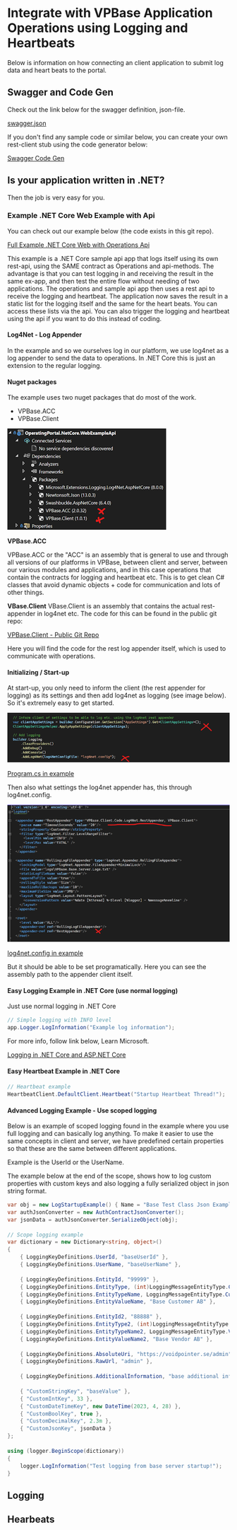 # Integrate with VPBase Application Operations using Logging and Heartbeats
Below is information on how connecting an client application to submit log data and heart beats to the portal.

## Swagger and Code Gen

Check out the link below for the swagger definition, json-file.

[swagger.json](https://github.com/VoidPointerAB/VPBase.OperatingPortal.Docs/blob/master/getting-started/integrate/swagger.json)

If you don't find any sample code or similar below, you can create your own rest-client stub using the code generator below: 

[Swagger Code Gen](https://swagger.io/tools/swagger-codegen/)

## Is your application written in .NET?
Then the job is very easy for you. 

### Example .NET Core Web Example with Api
You can check out our example below (the code exists in this git repo).

[Full Example .NET Core Web with Operations Api](https://github.com/VoidPointerAB/VPBase.OperatingPortal.Docs/tree/master/example-code/client-and-api/OperatingPortal.NetCore.WebExampleApi)

This example is a .NET Core sample api app that logs itself using its own rest-api, using the SAME contract as Operations and api-methods.
The advantage is that you can test logging in and receiving the result in the same ex-app, and then test the entire flow without needing of two applications.
The operations and sample api app then uses a rest api to receive the logging and heartbeat.
The application now saves the result in a static list for the logging itself and the same for the heart beats. You can access these lists via the api.
You can also trigger the logging and heartbeat using the api if you want to do this instead of coding.

#### Log4Net - Log Appender

In the example and so we ourselves log in our platform, we use log4net as a log appender to send the data to operations. 
In .NET Core this is just an extension to the regular logging.

#### Nuget packages
The example uses two nuget packages that do most of the work.

- VPBase.ACC
- VPBase.Client

![Packages](https://github.com/VoidPointerAB/VPBase.OperatingPortal.Docs/blob/master/getting-started/integrate/logging-and-heartbeat/nuget_packages.png)

**VPBase.ACC**

VPBase.ACC or the "ACC" is an assembly that is general to use and through all versions of our platforms in VPBase, between client and server, between our various modules and applications, 
and in this case operations that contain the contracts for logging and heartbeat etc.
This is to get clean C# classes that avoid dynamic objects + code for communication and lots of other things.

**VBase.Client**
VBase.Client is an assembly that contains the actual rest-appender in log4net etc.
The code for this can be found in the public git repo:

[VPBase.Client - Public Git Repo](https://github.com/VoidPointerAB/VPBase.Client)

Here you will find the code for the rest log appender itself, which is used to communicate with operations.

#### Initializing / Start-up

At start-up, you only need to inform the client (the rest appender for logging) as its settings and then add log4net as logging (see image below).
So it's extremely easy to get started.

![Apply Setting and Log4net](https://github.com/VoidPointerAB/VPBase.OperatingPortal.Docs/blob/master/getting-started/integrate/logging-and-heartbeat/apply_settings_and_log4net.png)

[Program.cs in example](https://github.com/VoidPointerAB/VPBase.OperatingPortal.Docs/blob/master/example-code/client-and-api/OperatingPortal.NetCore.WebExampleApi/Program.cs)

Then also what settings the log4net appender has, this through log4net.config. 

![log4net.config](https://github.com/VoidPointerAB/VPBase.OperatingPortal.Docs/blob/master/getting-started/integrate/logging-and-heartbeat/log4net_config.png)

[log4net.config in example](https://github.com/VoidPointerAB/VPBase.OperatingPortal.Docs/blob/master/example-code/client-and-api/OperatingPortal.NetCore.WebExampleApi/log4net.config)

But it should be able to be set programatically.
Here you can see the assembly path to the appender client itself.

#### Easy Logging Example in .NET Core (use normal logging)

Just use normal logging in .NET Core

```c#
// Simple logging with INFO level
app.Logger.LogInformation("Example log information");

```
For more info, follow link below, Learn Microsoft.

[Logging in .NET Core and ASP.NET Core](https://learn.microsoft.com/en-us/aspnet/core/fundamentals/logging/?view=aspnetcore-8.0)

#### Easy Heartbeat Example in .NET Core

```c#
// Heartbeat example
HeartbeatClient.DefaultClient.Heartbeat("Startup Heartbeat Thread!");

```

#### Advanced Logging Example - Use scoped logging

Below is an example of scoped logging found in the example where you use full logging and can basically log anything.
To make it easier to use the same concepts in client and server, we have predefined certain properties so that these are the same between different applications.

Example is the UserId or the UserName.

The example below at the end of the scope, shows how to log custom properties with custom keys and also logging a fully serialized object in json string format.

```c#
var obj = new LogStartupExample() { Name = "Base Test Class Json Example" };
var authJsonConverter = new AuthContractJsonConverter();
var jsonData = authJsonConverter.SerializeObject(obj);

// Scope logging example
var dictionary = new Dictionary<string, object>()
{
    { LoggingKeyDefinitions.UserId, "baseUserId" },
    { LoggingKeyDefinitions.UserName, "baseUserName" },

    { LoggingKeyDefinitions.EntityId, "99999" },
    { LoggingKeyDefinitions.EntityType, (int)LoggingMessageEntityType.Customer },
    { LoggingKeyDefinitions.EntityTypeName, LoggingMessageEntityType.Customer.ToString() },
    { LoggingKeyDefinitions.EntityValueName, "Base Customer AB" },

    { LoggingKeyDefinitions.EntityId2, "88888" },
    { LoggingKeyDefinitions.EntityType2, (int)LoggingMessageEntityType.Vendor },
    { LoggingKeyDefinitions.EntityTypeName2, LoggingMessageEntityType.Vendor.ToString() },
    { LoggingKeyDefinitions.EntityValueName2, "Base Vendor AB" },

    { LoggingKeyDefinitions.AbsoluteUri, "https://voidpointer.se/admin" },
    { LoggingKeyDefinitions.RawUrl, "admin" },

    { LoggingKeyDefinitions.AdditionalInformation, "base additional info" },

    { "CustomStringKey", "baseValue" },
    { "CustomIntKey", 33 },
    { "CustomDateTimeKey", new DateTime(2023, 4, 28) },
    { "CustomBoolKey", true },
    { "CustomDecimalKey", 2.3m },
    { "CustomJsonKey", jsonData }
};

using (logger.BeginScope(dictionary))
{
    logger.LogInformation("Test logging from base server startup!");
}

```

## Logging

## Hearbeats
